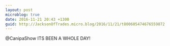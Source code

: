 ```yaml
---
layout: post
microblog: true
date: 2016-11-21 20:43 +1300
guid: http://JacksonOfTrades.micro.blog/2016/11/21/t800605474676559872.html
---
```

@CanipaShow ITS BEEN A WHOLE DAY!

